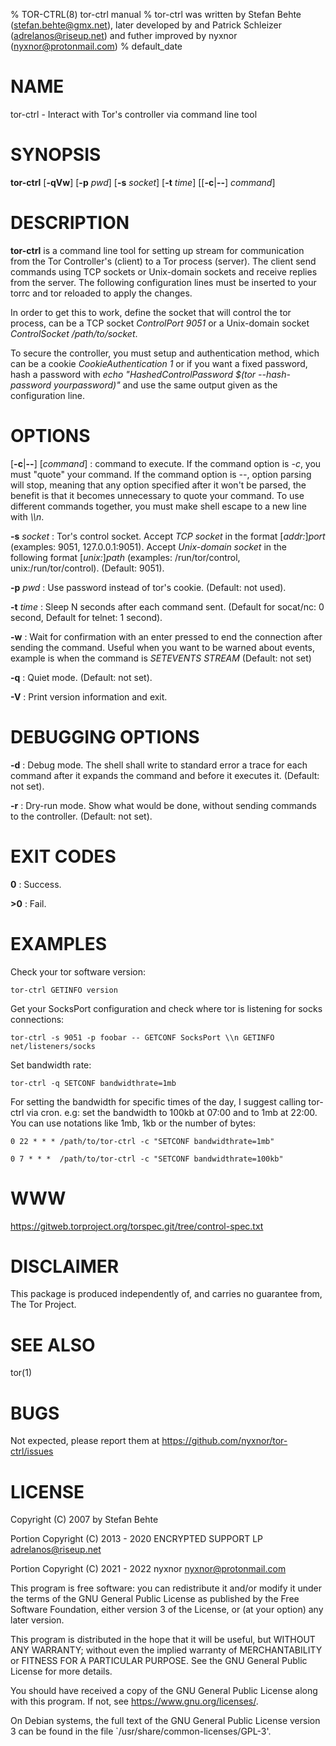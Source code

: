 % TOR-CTRL(8) tor-ctrl manual
% tor-ctrl was written by Stefan Behte (stefan.behte@gmx.net), later developed by and Patrick Schleizer (adrelanos@riseup.net) and futher improved by nyxnor (nyxnor@protonmail.com)
% default_date

# NAME

tor-ctrl - Interact with Tor's controller via command line tool

# SYNOPSIS

**tor-ctrl** [**-qVw**] [**-p** *pwd*] [**-s** *socket*] [**-t** *time*] [[**-c**|**--**] *command*]

# DESCRIPTION

**tor-ctrl** is a command line tool for setting up stream for communication from the Tor Controller's (client) to a Tor process (server). The client send commands using TCP sockets or Unix-domain sockets and receive replies from the server.
The following configuration lines must be inserted to your torrc and tor reloaded to apply the changes.

In order to get this to work, define the socket that will control the tor process, can be a TCP socket *ControlPort 9051* or a Unix-domain socket *ControlSocket /path/to/socket*.

To secure the controller, you must setup and authentication method, which can be a cookie
*CookieAuthentication 1* or if you want a fixed password, hash a password with *echo "HashedControlPassword $(tor --hash-password yourpassword)"* and use the same output given as the configuration line.

# OPTIONS

[**-c**|**--**] [*command*]
: command to execute. If the command option is *-c*, you must "quote" your command. If the command option is *--*, option parsing will stop, meaning that any option specified after it won't be parsed, the benefit is that it becomes unnecessary to quote your command. To use different commands together, you must make shell escape to a new line with *\\\\n*.

**-s** *socket*
: Tor's control socket. Accept *TCP socket* in the format [*addr:*]*port* (examples: 9051, 127.0.0.1:9051). Accept *Unix-domain socket* in the following format [*unix:*]*path* (examples: /run/tor/control, unix:/run/tor/control). (Default: 9051).

**-p** *pwd*
: Use password instead of tor's cookie. (Default: not used).

**-t** *time*
: Sleep N seconds after each command sent. (Default for socat/nc: 0 second, Default for telnet: 1 second).

**-w**
: Wait for confirmation with an enter pressed to end the connection after sending the command. Useful when you want to be warned about events, example is when the command is *SETEVENTS STREAM* (Default: not set)

**-q**
: Quiet mode. (Default: not set).

**-V**
: Print version information and exit.

# DEBUGGING OPTIONS

**-d**
: Debug mode. The shell shall write to standard error a trace for each command after it expands the command and before it executes it. (Default: not set).

**-r**
: Dry-run mode. Show what would be done, without sending commands to the controller. (Default: not set).

# EXIT CODES

**0**
: Success.

**>0**
: Fail.

# EXAMPLES

Check your tor software version:
```
tor-ctrl GETINFO version
```

Get your SocksPort configuration and check where tor is listening for socks connections:
```
tor-ctrl -s 9051 -p foobar -- GETCONF SocksPort \\n GETINFO net/listeners/socks
```

Set bandwidth rate:
```
tor-ctrl -q SETCONF bandwidthrate=1mb
```

For setting the bandwidth for specific times of the day, I suggest calling tor-ctrl via cron. e.g: set the bandwidth to 100kb at 07:00 and to 1mb at 22:00. You can use notations like 1mb, 1kb or the number of bytes:
```
0 22 * * * /path/to/tor-ctrl -c "SETCONF bandwidthrate=1mb"

0 7 * * *  /path/to/tor-ctrl -c "SETCONF bandwidthrate=100kb"
```

# WWW

https://gitweb.torproject.org/torspec.git/tree/control-spec.txt

# DISCLAIMER

This package is produced independently of, and carries no guarantee from, The
Tor Project.

# SEE ALSO

tor(1)

# BUGS

Not expected, please report them at https://github.com/nyxnor/tor-ctrl/issues

# LICENSE

Copyright (C) 2007 by Stefan Behte

Portion Copyright (C) 2013 - 2020 ENCRYPTED SUPPORT LP <adrelanos@riseup.net>

Portion Copyright (C) 2021 - 2022 nyxnor <nyxnor@protonmail.com>

This program is free software: you can redistribute it and/or modify
it under the terms of the GNU General Public License as published by
the Free Software Foundation, either version 3 of the License, or
(at your option) any later version.

This program is distributed in the hope that it will be useful,
but WITHOUT ANY WARRANTY; without even the implied warranty of
MERCHANTABILITY or FITNESS FOR A PARTICULAR PURPOSE.  See the
GNU General Public License for more details.

You should have received a copy of the GNU General Public License
along with this program.  If not, see <https://www.gnu.org/licenses/>.

On Debian systems, the full text of the GNU General Public
License version 3 can be found in the file
`/usr/share/common-licenses/GPL-3'.
